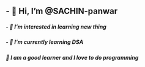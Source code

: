  <h2>- 👋 Hi, I’m @SACHIN-panwar</h2>
<h5>- 👀 I’m interested in learning new thing</h5>
<h5>- 🌱 I’m currently learning DSA</h5>
<!--- 💞️ I’m looking to collaborate on ...--->
<!--- 📫 How to reach me ...--->
<h5>🌿 I am a good learner and I love to do programming</h5>
<!---
SACHIN-panwar/SACHIN-panwar is a ✨ special ✨ repository because its `README.md` (this file) appears on your GitHub profile.
You can click the Preview link to take a look at your changes.
--->
